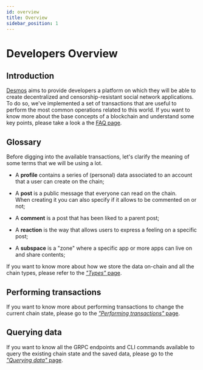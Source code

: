 ```yaml
---
id: overview
title: Overview
sidebar_position: 1
---
```

# Developers Overview

## Introduction
[Desmos](../01-intro.md) aims to provide developers a platform on which they will be able to create decentralized and 
censorship-resistant social network applications. 
To do so, we've implemented a set of transactions that are useful to perform the most common operations related to this world. 
If you want to know more about the base concepts of a blockchain and understand some key points, please take a look a the [FAQ page](06-developer-faq.md). 

## Glossary
Before digging into the available transactions, let's clarify the meaning of some terms that we will be using a lot.

* A **profile** contains a series of (personal) data associated to an account that a user can create on the chain;

* A **post** is a public message that everyone can read on the chain.  
  When creating it you can also specify if it allows
  to be commented on or not;
  
* A **comment** is a post that has been liked to a parent post;

* A **reaction** is the way that allows users to express a feeling on a specific post;

* A **subspace** is a "zone" where a specific app or more apps can live on and share contents;

If you want to know more about how we store the data on-chain and all the chain types, please refer to
the [*"Types"* page](02-types.md).

## Performing transactions

If you want to know more about performing transactions to change the current chain state, please go to the [*"Performing
transactions"* page](03-perform-transactions.md).

## Querying data

If you want to know all the GRPC endpoints and CLI commands available to query the existing chain state and the
saved data, please go to the [*"Querying data"* page](04-query-data.md). 

